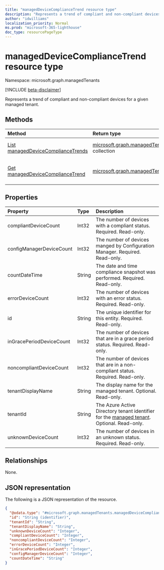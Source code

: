 ```yaml
---
title: "managedDeviceComplianceTrend resource type"
description: "Represents a trend of compliant and non-compliant devices for a given managed tenant."
author: "idwilliams"
localization_priority: Normal
ms.prod: "microsoft-365-lighthouse"
doc_type: resourcePageType
---
```


# managedDeviceComplianceTrend resource type

Namespace: microsoft.graph.managedTenants

[!INCLUDE [beta-disclaimer](../../includes/beta-disclaimer.md)]

Represents a trend of compliant and non-compliant devices for a given managed tenant.

## Methods
|Method|Return type|Description|
|:---|:---|:---|
|[List managedDeviceComplianceTrends](../api/managedtenants-managedtenant-list-manageddevicecompliancetrends.md)|[microsoft.graph.managedTenants.managedDeviceComplianceTrend](../resources/managedtenants-manageddevicecompliancetrend.md) collection|Get a list of the [managedDeviceComplianceTrend](../resources/managedtenants-manageddevicecompliancetrend.md) objects and their properties.|
|[Get managedDeviceComplianceTrend](../api/managedtenants-manageddevicecompliancetrend-get.md)|[microsoft.graph.managedTenants.managedDeviceComplianceTrend](../resources/managedtenants-manageddevicecompliancetrend.md)|Read the properties and relationships of a [managedDeviceComplianceTrend](../resources/managedtenants-manageddevicecompliancetrend.md) object.|

## Properties
|Property|Type|Description|
|:---|:---|:---|
|compliantDeviceCount|Int32|The number of devices with a compliant status. Required. Read-only.|
|configManagerDeviceCount|Int32|The number of devices manged by Configuration Manager. Required. Read-only.|
|countDateTime|String|The date and time compliance snapshot was performed. Required. Read-only.|
|errorDeviceCount|Int32|The number of devices with an error status. Required. Read-only.|
|id|String|The unique identifier for this entity. Required. Read-only.|
|inGracePeriodDeviceCount|Int32|The number of devices that are in a grace period status. Required. Read-only.|
|noncompliantDeviceCount|Int32|The number of devices that are in a non-compliant status. Required. Read-only.|
|tenantDisplayName|String|The display name for the managed tenant. Optional. Read-only.|
|tenantId|String|The Azure Active Directory tenant identifier for the [managed tenant](../resources/managedtenants-tenant.md). Optional. Read-only.|
|unknownDeviceCount|Int32|The number of devices in an unknown status. Required. Read-only.|

## Relationships
None.

## JSON representation
The following is a JSON representation of the resource.
<!-- {
  "blockType": "resource",
  "keyProperty": "id",
  "@odata.type": "microsoft.graph.managedTenants.managedDeviceComplianceTrend",
  "baseType": "microsoft.graph.entity",
  "openType": true
}
-->
``` json
{
  "@odata.type": "#microsoft.graph.managedTenants.managedDeviceComplianceTrend",
  "id": "String (identifier)",
  "tenantId": "String",
  "tenantDisplayName": "String",
  "unknownDeviceCount": "Integer",
  "compliantDeviceCount": "Integer",
  "noncompliantDeviceCount": "Integer",
  "errorDeviceCount": "Integer",
  "inGracePeriodDeviceCount": "Integer",
  "configManagerDeviceCount": "Integer",
  "countDateTime": "String"
}
```
